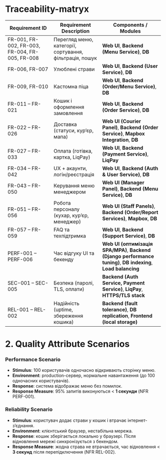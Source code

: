 # Traceability-matryx

| Requirement ID                                 | Requirement Description                                 | Components / Modules                                                                                           |
| ---------------------------------------------- | ------------------------------------------------------- | -------------------------------------------------------------------------------------------------------------- |
| FR-001, FR-002, FR-003, FR-004, FR-005, FR-008 | Перегляд меню, категорії, сортування, фільтрація, пошук | **Web UI**, **Backend (Menu Service)**, **DB**                                                                 |
| FR-006, FR-007                                 | Улюблені страви                                         | **Web UI**, **Backend (User Service)**, **DB**                                                                 |
| FR-009, FR-010                                 | Кастомна піца                                           | **Web UI**, **Backend (Order/Menu Service)**, **DB**                                                           |
| FR-011 – FR-021                                | Кошик і оформлення замовлення                           | **Web UI**, **Backend (Order Service)**, **DB**                                                                |
| FR-022 – FR-026                                | Доставка (статуси, кур’єр, мапа)                        | **Web UI (Courier Panel)**, **Backend (Order Service)**, **Mapbox Integration**, **DB**                        |
| FR-027 – FR-033                                | Оплата (готівка, картка, LiqPay)                        | **Web UI**, **Backend (Payment Service)**, **LiqPay**                                                          |
| FR-034 – FR-042                                | UX + акаунти, логін/реєстрація                          | **Web UI**, **Backend (Auth & User Service)**, **DB**                                                          |
| FR-043 – FR-050                                | Керування меню менеджером                               | **Web UI (Manager Panel)**, **Backend (Menu Service)**, **DB**                                                 |
| FR-051 – FR-056                                | Робота персоналу (кухар, кур’єр, менеджер)              | **Web UI (Staff Panels)**, **Backend (Order/Report Services)**, **Mapbox**, **DB**                             |
| FR-057 – FR-059                                | FAQ та техпідтримка                                     | **Web UI**, **Backend (Support Service)**, **DB**                                                              |
| PERF-001 – PERF-006                            | Час відгуку UI та бекенду                               | **Web UI (оптимізація SPA/MPA)**, **Backend (Django performance tuning)**, **DB indexing**, **Load balancing** |
| SEC-001 – SEC-005                              | Безпека (паролі, TLS, оплати)                           | **Backend (Auth Service, Payment Service)**, **LiqPay**, **HTTPS/TLS stack**                                   |
| REL-001 – REL-002                              | Надійність (uptime, збереження кошика)                  | **Backend (fault tolerance)**, **DB replication**, **Frontend (local storage)**                                |

# 2. Quality Attribute Scenarios

### Performance Scenario
- **Stimulus**: 100 користувачів одночасно відкривають сторінку меню.
- **Environment**: production-сервер, нормальне навантаження (до 100 одночасних користувачів).
- **Response**: система відображає меню без помилок.
- **Response Measure**: 95% запитів виконуються < **1 секунди** (NFR PERF-001).
### Reliability Scenario
- **Stimulus**: користувач додає страви у кошик і втрачає інтернет-з’єднання.
- **Environment**: клієнтський браузер, нестабільна мережа.
- **Response**: кошик зберігається локально у браузері. Після відновлення мережі синхронізується з бекендом.
- **Response Measure**: жодна страва не втрачається, час відновлення < **3 секунд** після перепідключення (NFR REL-002).
